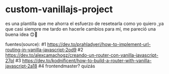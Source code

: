 # custom-vanillajs-project
es una plantilla que me ahorra el esfuerzo de resetearla como yo quiero ,ya que casi siempre me tardo en hacerle cambios para mí, me pareció una buena idea 😊🥳

fuentes(source):
#1
https://dev.to/prahladyeri/how-to-implement-url-routing-in-vanilla-javascript-2od9
#2
https://dev.to/alexcamachogz/creando-un-router-con-vanilla-javascript-27pl
#3
https://dev.to/kodnificent/how-to-build-a-router-with-vanilla-javascript-2a18
#4
frontendmaster? quizás